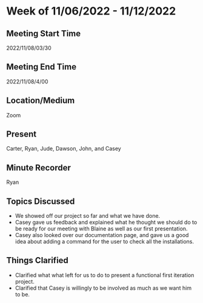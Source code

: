 # Week of 11/06/2022 - 11/12/2022

## Meeting Start Time
2022/11/08/03/30

## Meeting End Time
2022/11/08/4/00

## Location/Medium
Zoom

## Present
Carter, Ryan, Jude, Dawson, John, and Casey

## Minute Recorder
Ryan

## Topics Discussed
- We showed off our project so far and what we have done.
- Casey gave us feedback and explained what he thought we should do to be ready for our meeting with Blaine as well as our first presentation.
- Casey also looked over our documentation page, and gave us a good idea about adding a command for the user to check all the installations.

## Things Clarified
- Clarified what what left for us to do to present a functional first iteration project.
- Clarified that Casey is willingly to be involved as much as we want him to be. 
